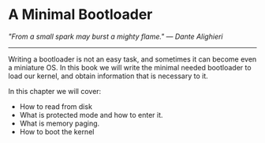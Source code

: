 # A Minimal Bootloader

_"From a small spark may burst a mighty flame." — Dante Alighieri_

---

Writing a bootloader is not an easy task, and sometimes it can become even a miniature OS. In this book we will write the minimal needed bootloader to load our kernel, and obtain information that is necessary to it.

In this chapter we will cover:

- How to read from disk
- What is protected mode and how to enter it.
- What is memory paging.
- How to boot the kernel